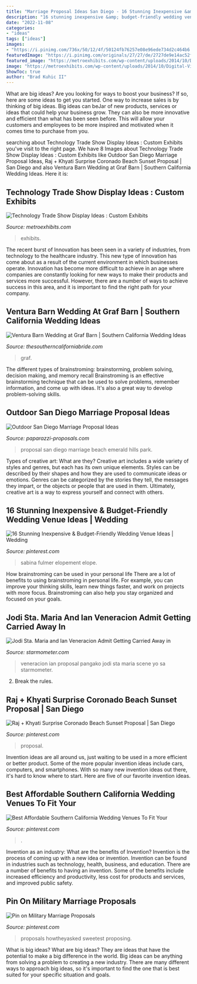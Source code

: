 ```yaml
---
title: "Marriage Proposal Ideas San Diego - 16 Stunning Inexpensive &amp; Budget-friendly Wedding Venue Ideas"
description: "16 stunning inexpensive &amp; budget-friendly wedding venue ideas"
date: "2022-11-08"
categories:
- "ideas"
tags: ["ideas"]
images:
- "https://i.pinimg.com/736x/50/12/4f/50124fb76257e08e96ede734d2c464b6.jpg"
featuredImage: "https://i.pinimg.com/originals/27/27/de/2727de9e14ac52f85c2246f72cb8fcaa.jpg"
featured_image: "https://metroexhibits.com/wp-content/uploads/2014/10/Digital-View-Technology.jpg"
image: "https://metroexhibits.com/wp-content/uploads/2014/10/Digital-View-Technology.jpg"
ShowToc: true
author: "Brad Kuhic II"
---
```



What are big ideas?
Are you looking for ways to boost your business? If so, here are some ideas to get you started. 
One way to increase sales is by thinking of big ideas. Big ideas can beJar of new products, services or ideas that could help your business grow. They can also be more innovative and efficient than what has been seen before. This will allow your customers and employees to be more inspired and motivated when it comes time to purchase from you.

	

		
searching about Technology Trade Show Display Ideas : Custom Exhibits you've visit to the right page. We have 8 Images about Technology Trade Show Display Ideas : Custom Exhibits like Outdoor San Diego Marriage Proposal Ideas, Raj + Khyati Surprise Coronado Beach Sunset Proposal | San Diego and also Ventura Barn Wedding at Graf Barn | Southern California Wedding Ideas. Here it is:
		
    
## Technology Trade Show Display Ideas : Custom Exhibits

<img loading=lazy src="https://metroexhibits.com/wp-content/uploads/2014/10/Digital-View-Technology.jpg" onerror="this.onerror=null;this.src='https://tse4.mm.bing.net/th?id=OIP.65jxFgM0TYXoAlHpr4aL7wHaGD&amp;pid=15.1';" alt="Technology Trade Show Display Ideas : Custom Exhibits">

_Source: metroexhibits.com_

>exhibits. 

	

The recent burst of Innovation has been seen in a variety of industries, from technology to the healthcare industry. This new type of innovation has come about as a result of the current environment in which businesses operate. Innovation has become more difficult to achieve in an age where companies are constantly looking for new ways to make their products and services more successful. However, there are a number of ways to achieve success in this area, and it is important to find the right path for your company.

    
## Ventura Barn Wedding At Graf Barn | Southern California Wedding Ideas

<img loading=lazy src="https://4.bp.blogspot.com/-zonjZFCmybo/WEfXvnOwnSI/AAAAAAAA5eM/hfwMnUcm8pU1c4wqbI1X4EViTteAtf_mgCLcB/s1600/southern-california-barn-weddings-06.jpg" onerror="this.onerror=null;this.src='https://tse3.mm.bing.net/th?id=OIP.mWwy4dwS-mRLolMvVT7FQwHaLH&amp;pid=15.1';" alt="Ventura Barn Wedding at Graf Barn | Southern California Wedding Ideas">

_Source: thesoutherncaliforniabride.com_

>graf. 

	

The different types of brainstroming: brainstorming, problem solving, decision making, and memory recall
Brainstroming is an effective brainstorming technique that can be used to solve problems, remember information, and come up with ideas. It's also a great way to develop problem-solving skills.

    
## Outdoor San Diego Marriage Proposal Ideas

<img loading=lazy src="https://www.paparazzi-proposals.com/uploads/2016/03/New-York-City-Proposal-Ideas-Danilo-13-2.jpg" onerror="this.onerror=null;this.src='https://tse2.mm.bing.net/th?id=OIP.cMxIWWtsPEFxE2TGL3OOXwHaE8&amp;pid=15.1';" alt="Outdoor San Diego Marriage Proposal Ideas">

_Source: paparazzi-proposals.com_

>proposal san diego marriage beach emerald hills park. 

	

Types of creative art: What are they?
Creative art includes a wide variety of styles and genres, but each has its own unique elements. Styles can be described by their shapes and how they are used to communicate ideas or emotions. Genres can be categorized by the stories they tell, the messages they impart, or the objects or people that are used in them. Ultimately, creative art is a way to express yourself and connect with others.

    
## 16 Stunning Inexpensive &amp; Budget-Friendly Wedding Venue Ideas | Wedding

<img loading=lazy src="https://i.pinimg.com/originals/5a/c4/ca/5ac4cad10a47c015f729118bb2b37081.jpg" onerror="this.onerror=null;this.src='https://tse4.mm.bing.net/th?id=OIP.pPKj6u9xWh-Aui_eXLKZzQHaHa&amp;pid=15.1';" alt="16 Stunning Inexpensive &amp; Budget-Friendly Wedding Venue Ideas | Wedding">

_Source: pinterest.com_

>sabina fulmer elopement elope. 

	

How brainstroming can be used in your personal life
There are a lot of benefits to using brainstroming in personal life. For example, you can improve your thinking skills, learn new things faster, and work on projects with more focus. Brainstroming can also help you stay organized and focused on your goals.

    
## Jodi Sta. Maria And Ian Veneracion Admit Getting Carried Away In

<img loading=lazy src="http://www.starmometer.com/wp-content/uploads/2016/01/Proposal-Scene-2.jpg" onerror="this.onerror=null;this.src='https://tse2.mm.bing.net/th?id=OIP.ctOkWO_8rPf1JFhsfQY5FgHaET&amp;pid=15.1';" alt="Jodi Sta. Maria and Ian Veneracion Admit Getting Carried Away in">

_Source: starmometer.com_

>veneracion ian proposal pangako jodi sta maria scene yo sa starmometer. 

	

2. Break the rules.

    
## Raj + Khyati Surprise Coronado Beach Sunset Proposal | San Diego

<img loading=lazy src="https://i.pinimg.com/originals/4c/ed/49/4ced49e497bafbe58b4a9e42e60cfa5e.jpg" onerror="this.onerror=null;this.src='https://tse2.mm.bing.net/th?id=OIP.65Ijldg4r_Nv_lw5hMcY_wHaLI&amp;pid=15.1';" alt="Raj + Khyati Surprise Coronado Beach Sunset Proposal | San Diego">

_Source: pinterest.com_

>proposal. 

	

Invention ideas are all around us, just waiting to be used in a more efficient or better product. Some of the more popular invention ideas include cars, computers, and smartphones. With so many new invention ideas out there, it's hard to know where to start. Here are five of our favorite invention ideas.

    
## Best Affordable Southern California Wedding Venues To Fit Your

<img loading=lazy src="https://i.pinimg.com/736x/50/12/4f/50124fb76257e08e96ede734d2c464b6.jpg" onerror="this.onerror=null;this.src='https://tse4.mm.bing.net/th?id=OIP.BXcEm3JVB5c7Riuw4H_wlgHaFj&amp;pid=15.1';" alt="Best Affordable Southern California Wedding Venues To Fit Your">

_Source: pinterest.com_

>. 

	

Invention as an industry: What are the benefits of Invention?
Invention is the process of coming up with a new idea or invention. Invention can be found in industries such as technology, health, business, and education. There are a number of benefits to having an invention. Some of the benefits include increased efficiency and productivity, less cost for products and services, and improved public safety.

    
## Pin On Military Marriage Proposals

<img loading=lazy src="https://i.pinimg.com/originals/27/27/de/2727de9e14ac52f85c2246f72cb8fcaa.jpg" onerror="this.onerror=null;this.src='https://tse4.mm.bing.net/th?id=OIP.bi-0EZwqMKKWZVrZaxNYXgHaLJ&amp;pid=15.1';" alt="Pin on Military Marriage Proposals">

_Source: pinterest.com_

>proposals howtheyasked sweetest proposing. 

	

What is big ideas?
What are big ideas? They are ideas that have the potential to make a big difference in the world. Big ideas can be anything from solving a problem to creating a new industry. There are many different ways to approach big ideas, so it's important to find the one that is best suited for your specific situation and goals.


